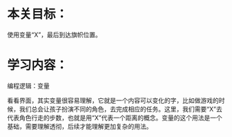 # 本关目标： 

使用变量“X”，最后到达旗帜位置。 


# 学习内容： 

编程逻辑：变量

看看界面，其实变量很容易理解，它就是一个内容可以变化的字，比如做游戏的时候，我们总会让孩子扮演不同的角色，去完成相应的任务。这里，我们需要“X”去代表角色行走的步数，也就是用“X”代表一个距离的概念。变量的这个用法是一个基础，需要理解透彻，后续才能理解更加复杂的用法。 
